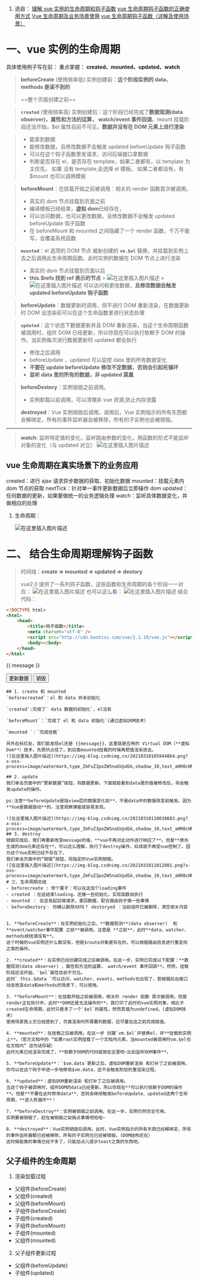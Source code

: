 1. 选自：
   [理解 vue 实例的生命周期和钩子函数](https://www.cnblogs.com/xiangshihua/p/13472557.html)
   [vue 生命周期钩子函数的正确使用方式](https://www.jianshu.com/p/a20f2023c78a)
   [Vue 生命周期及业务场景使用](https://blog.csdn.net/weixin_34357887/article/details/94497066?utm_medium=distribute.pc_aggpage_search_result.none-task-blog-2~aggregatepage~first_rank_v2~rank_aggregation-1-94497066.pc_agg_rank_aggregation&utm_term=vue%E7%94%9F%E5%91%BD%E5%91%A8%E6%9C%9F%E5%8F%8A%E4%BD%BF%E7%94%A8%E5%9C%BA%E6%99%AF&spm=1000.2123.3001.4430)
   [vue 生命周期钩子函数（详解及使用场景）](https://blog.csdn.net/weixin_43734490/article/details/88190741)

# 一、vue 实例的生命周期

具体使用例子写在前：
重点掌握： **created、mounted、updated、watch**

> **beforeCreate** (使用频率低):实例创建前：**这个阶段实例的 data、methods 是读不到的**
>
> ==整个页面创建之前==

> **`created`** (使用频率高) 实例创建后：这个阶段已经完成了**数据观测(data observer)，属性和方法的运算， watch/event 事件回调**。mount 挂载阶段还没开始，$el 属性目前不可见，**数据并没有在 DOM 元素上进行渲染**

> - 能拿到数据
> - 能修改数据，且修改数据不会触发 updated beforeUpdate 钩子函数
> - 可以在这个钩子函数里发请求，访问后端接口拿数据
> - 判断是否存在 el，是否存在 template，如果二者都有，以 template 为主优先， 如果 没有 template,会选择 el 模板。 如果二者都没有，有$mount 也可以调用模板

> **beforeMount**：在挂载开始之前被调用：相关的 render 函数首次被调用。
>
> - 真实的 dom 节点挂载到页面之前
> - 编译模板已经结束，**虚拟 dom**已经存在，
> - 可以访问数据，也可以更改数据，且修改数据不会触发 updated beforeUpdate 钩子函数
> - 在 beforeMount 和 mounted 之间隐藏了一个 render 函数，千万不能写，会覆盖系统函数

> **`mounted`**：el 选项的 DOM 节点 被新创建的 **`vm.$el`** 替换，并挂载到实例上去之后调用此生命周期函数。此时实例的数据在 DOM 节点上进行渲染
>
> - 真实的 dom 节点挂载到页面以后
> - **this.$refs 找到 ref 表示的节点** > ![在这里插入图片描述](https://img-blog.csdnimg.cn/20210310145721296.png) > ![在这里插入图片描述](https://img-blog.csdnimg.cn/20210310145729459.png)
>   可以访问和更改数据，**且修改数据会触发 updated beforeUpdate 钩子函数**

> **beforeUpdate**：数据更新时调用，但不进行 DOM 重新渲染，在数据更新时 DOM 没渲染前可以在这个生命函数里进行状态处理

> **`updated`**：这个状态下数据更新并且 DOM 重新渲染，当这个生命周期函数被调用时，组件 DOM 已经更新，所以你现在可以执行依赖于 DOM 的操作。当实例每次进行数据更新时 updated 都会执行
>
> - 修改之后调用
> - beforeUpdate 、updated 可以监控 data 里的所有数据变化
> - **不要在 update beforeUpdate 修改不定数据，否则会引起死循环**
> - **监听 data 里的所有的数据，非 updated 莫属**

> **beforeDestory**：实例销毁之前调用。
>
> - 实例卸载以前调用，可以清理非 vue 资源,防止内存泄露
>
> **destroyed**：Vue 实例销毁后调用。调用后，Vue 实例指示的所有东西都会解绑定，所有的事件监听器会被移除，所有的子实例也会被销毁。

---

> **watch**: 监听特定值的变化，监听路由参数的变化，用函数的形式不能监听对象的变化（与 updated 对立）
> ![在这里插入图片描述](https://img-blog.csdnimg.cn/2021031015043369.png?x-oss-process=image/watermark,type_ZmFuZ3poZW5naGVpdGk,shadow_10,text_aHR0cHM6Ly9ibG9nLmNzZG4ubmV0L2FidWFuZGVu,size_16,color_FFFFFF,t_70)

>

## vue 生命周期在真实场景下的业务应用

created：进行 ajax 请求异步数据的获取、初始化数据
mounted：挂载元素内 dom 节点的获取
nextTick：针对单一事件更新数据后立即操作 dom
updated：任何数据的更新，如果要做统一的业务逻辑处理
watch：监听具体数据变化，并做相应的处理

1. 生命周期：

   ![在这里插入图片描述](https://img-blog.csdnimg.cn/20210310105217120.png?x-oss-process=image/watermark,type_ZmFuZ3poZW5naGVpdGk,shadow_10,text_aHR0cHM6Ly9ibG9nLmNzZG4ubmV0L2FidWFuZGVu,size_16,color_FFFFFF,t_70)

# 二、 结合生命周期理解钩子函数

> 时间线：**create => mounted => updated => destory**
>
> vue2.0 提供了一系列钩子函数，这些函数和生命周期的各个阶段一一对应：
> ![在这里插入图片描述](https://img-blog.csdnimg.cn/20210310105257527.png?x-oss-process=image/watermark,type_ZmFuZ3poZW5naGVpdGk,shadow_10,text_aHR0cHM6Ly9ibG9nLmNzZG4ubmV0L2FidWFuZGVu,size_16,color_FFFFFF,t_70)
> 也可以这么看：
> ![在这里插入图片描述](https://img-blog.csdnimg.cn/20210310105417622.png?x-oss-process=image/watermark,type_ZmFuZ3poZW5naGVpdGk,shadow_10,text_aHR0cHM6Ly9ibG9nLmNzZG4ubmV0L2FidWFuZGVu,size_16,color_FFFFFF,t_70)
> 结合代码：

```html
<!DOCTYPE html>
<html>
	<head>
		<title>钩子函数</title>
		<meta charset="utf-8" />
		<script src="http://cdn.bootcss.com/vue/2.1.10/vue.js"></script>
		<body></body>
	</head>
</html>
```

  <div id="app">
      <p>{{ message }}</p>
      <input type="button" @click="change" value="更新数据" />
      <input type="button" @click="destroy" value="销毁" />
  </div>

  <script type="text/javascript">
      var vm = new Vue({
          el: '#app',
          data: {
              message : "Welcome Vue"
          },
          methods:{
              change() {
                  this.message = 'Datura is me';
              },
              destroy() {
                  vm.$destroy();
              }
          },
          beforeCreate: function () {
              console.group('beforeCreate 创建前状态===============》');
              console.log("%c%s", "color:red","el     : " + this.$el); //undefined
              console.log("%c%s", "color:red","data   : " + this.$data); //undefined
              console.log("%c%s", "color:red","message: " + this.message);//undefined
          },
          created: function () {
              console.group('created 创建完毕状态===============》');
              console.log("%c%s", "color:red","el     : " + this.$el); //undefined
              console.log("%c%s", "color:green","data   : " + this.$data); //[object Object]  =>  已被初始化
              console.log("%c%s", "color:green","message: " + this.message); //Welcome Vue  =>  已被初始化
          },
          beforeMount: function () {
              console.group('beforeMount 挂载前状态===============》');
              console.log("%c%s", "color:green","el     : " + (this.$el)); //已被初始化
              console.log(this.$el); // 当前挂在的元素
              console.log("%c%s", "color:green","data   : " + this.$data); //已被初始化
              console.log("%c%s", "color:green","message: " + this.message); //已被初始化
          },
          mounted: function () {
              console.group('mounted 挂载结束状态===============》');
              console.log("%c%s", "color:green","el     : " + this.$el); //已被初始化
              console.log(this.$el);
              console.log("%c%s", "color:green","data   : " + this.$data); //已被初始化
              console.log("%c%s", "color:green","message: " + this.message); //已被初始化
          },
          beforeUpdate: function () {
              alert("更新前状态");
              console.group('beforeUpdate 更新前状态===============》'); //这里指的是页面渲染新数据之前
              console.log("%c%s", "color:green","el     : " + this.$el);
              console.log(this.$el);
              console.log("%c%s", "color:green","data   : " + this.$data);
              console.log("%c%s", "color:green","message: " + this.message);
              alert("更新前状态2");
          },
          updated: function () {
              console.group('updated 更新完成状态===============》');
              console.log("%c%s", "color:green","el     : " + this.$el);
              console.log(this.$el);
              console.log("%c%s", "color:green","data   : " + this.$data);
              console.log("%c%s", "color:green","message: " + this.message);
          },
          beforeDestroy: function () {
              console.group('beforeDestroy 销毁前状态===============》');
              console.log("%c%s", "color:red","el     : " + this.$el);
              console.log(this.$el);
              console.log("%c%s", "color:red","data   : " + this.$data);
              console.log("%c%s", "color:red","message: " + this.message);
          },
          destroyed: function () {
              console.group('destroyed 销毁完成状态===============》');
              console.log("%c%s", "color:red","el     : " + this.$el);
              console.log(this.$el);
              console.log("%c%s", "color:red","data   : " + this.$data);
              console.log("%c%s", "color:red","message: " + this.message)
          }
      })
  </script>
  </body>
  </html>

```
## 1. create 和 mounted
`beforecreated`：el 和 data 并未初始化

`created`:完成了` data 数据的初始化`，el没有

`beforeMount`：`完成了 el 和 data 初始化`(通过虚拟DOM技术）

`mounted `：`完成挂载`

另外在标红处，我们能发现el还是 {{message}}，这里就是应用的 Virtual DOM（**虚拟Dom**）技术，先把坑占住了。到后面mounted挂载的时候再把值渲染进去。
![在这里插入图片描述](https://img-blog.csdnimg.cn/20210310105944864.png?x-oss-process=image/watermark,type_ZmFuZ3poZW5naGVpdGk,shadow_10,text_aHR0cHM6Ly9ibG9nLmNzZG4ubmV0L2FidWFuZGVu,size_16,color_FFFFFF,t_70)

## 2. update
我们单击页面中的“更新数据”按钮，将数据更新。下面就能看到data里的值被修改后，将会触发update的操作。

ps:注意**beforeUpdate是指view层的数据变化前**，不是data中的数据改变前触发。因为**Vue是数据驱动**的。注意观察弹窗就容易发现。

![在这里插入图片描述](https://img-blog.csdnimg.cn/20210310110038683.png?x-oss-process=image/watermark,type_ZmFuZ3poZW5naGVpdGk,shadow_10,text_aHR0cHM6Ly9ibG9nLmNzZG4ubmV0L2FidWFuZGVu,size_16,color_FFFFFF,t_70)
## 3. destroy
销毁完成后，我们再重新改变message的值，**vue不再对此动作进行响应了**。但是**原先生成的dom元素还存在**，可以这么理解，执行了destroy操作，后续就不再受vue控制了。因为这个Vue实例已经不存在了。
我们单击页面中的“销毁”按钮，将指定的Vue实例销毁。
![在这里插入图片描述](https://img-blog.csdnimg.cn/2021031011012081.png?x-oss-process=image/watermark,type_ZmFuZ3poZW5naGVpdGk,shadow_10,text_aHR0cHM6Ly9ibG9nLmNzZG4ubmV0L2FidWFuZGVu,size_16,color_FFFFFF,t_70)
# 三、生命周期总结
- beforecreate : 举个栗子：可以在这加个loading事件
- created ：在这结束loading，还做一些初始化，实现函数自执行
- mounted ： 在这发起后端请求，拿回数据，配合路由钩子做一些事情
- beforeDestory： 你确认删除XX吗？ destoryed ：当前组件已被删除，清空相关内容


1. **beforeCreate**：在实例初始化之后，**数据观测**(data observer)  和 **event/watcher事件配置 之前**被调用，注意是 **之前**，此时**data、watcher、methods统统滴没有**。
这个时候的vue实例还什么都没有，但是$route对象是存在的，可以根据路由信息进行重定向之类的操作。

2. **created**：在实例已经创建完成之后被调用。在这一步，实例已完成以下配置：**数据观测(data observer) ，属性和方法的运算， watch/event 事件回调**。然而，挂载阶段还没开始，`$el`属性目前不可见。
此时` this.$data `可以访问，watcher、events、methods也出现了，若根据后台接口动态改变data和methods的场景下，可以使用。

3. **beforeMount**：在挂载开始之前被调用，相关的 render 函数 首次被调用。但是render正在执行中，此时**DOM还是无法操作的**。我打印了此时的vue实例对象，相比于created生命周期，此时只是多了一个`$el`的属性，然而其值为undefined。(虚拟DOM技术）
使用场景我上文已经提到了，页面渲染时所需要的数据，应尽量在这之前完成赋值。

4. **mounted**：在挂载之后被调用。在这一步 创建`vm.$el`并替换el，并**挂载到实例上**。（官方文档中的 “如果root实例挂载了一个文档内元素，当mounted被调用时vm.$el也在文档内” 这句话存疑）
此时元素已经渲染完成了，**依赖于DOM的代码就放在这里吧~比如监听DOM事件**。

5. **beforeUpdate**：`$vm.data`更新之后，虚拟DOM重新渲染 和打补丁之前被调用。
你可以在这个钩子中进一步地修改$vm.data，这不会触发附加的重渲染过程。

6. **updated**：虚拟DOM重新渲染 和打补丁之后被调用。
当这个钩子被调用时，组件DOM的data已经更新，所以你现在**可以执行依赖于DOM的操作**。但是**不要在此时修改data**，否则会继续触发beforeUpdate、updated这两个生命周期，**进入死循环**！

7. **beforeDestroy**：实例被销毁之前调用。在这一步，实例仍然完全可用。
实例要被销毁了，赶在被销毁之前搞点事情吧哈哈~

8. **destroyed**：Vue实例销毁后调用。此时，Vue实例指示的所有东西已经解绑定，所有的事件监听器都已经被移除，所有的子实例也已经被销毁。(DOM结构还在）
这时候能做的事情已经不多了，只能加点儿提示toast之类的东西吧。
```

## 父子组件的生命周期

1. 渲染加载过程

- 父组件(beforeCreate)
- 父组件(created)
- 父组件(beforeMount)
- 子组件(beforeCreate)
- 子组件(created)
- 子组件(beforeMount)
- 子组件(mounted)
- 父组件(mounted)

2. 父子组件更新过程

- 父组件(beforeUpdate)
- 子组件(updated)
